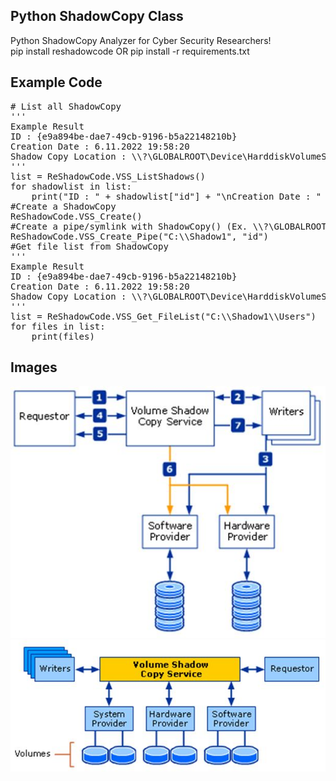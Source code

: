<h2>Python ShadowCopy Class</h2>

<p>Python ShadowCopy Analyzer for Cyber Security Researchers!<br>pip install reshadowcode OR pip install -r requirements.txt</p>

<h2>Example Code</h2>

<pre>
# List all ShadowCopy
'''
Example Result
ID : {e9a894be-dae7-49cb-9196-b5a22148210b}
Creation Date : 6.11.2022 19:58:20
Shadow Copy Location : \\?\GLOBALROOT\Device\HarddiskVolumeShadowCopy7
'''
list = ReShadowCode.VSS_ListShadows()
for shadowlist in list:
    print("ID : " + shadowlist["id"] + "\nCreation Date : " + shadowlist["creation_time"] + "\nShadow Copy Location : " + shadowlist["shadowcopy"] + "\n")
#Create a ShadowCopy
ReShadowCode.VSS_Create()
#Create a pipe/symlink with ShadowCopy() (Ex. \\?\GLOBALROOT\Device\HarddiskVolumeShadowCopy<b>id</b>)
ReShadowCode.VSS_Create_Pipe("C:\\Shadow1", "id")
#Get file list from ShadowCopy
'''
Example Result
ID : {e9a894be-dae7-49cb-9196-b5a22148210b}
Creation Date : 6.11.2022 19:58:20
Shadow Copy Location : \\?\GLOBALROOT\Device\HarddiskVolumeShadowCopy7
'''
list = ReShadowCode.VSS_Get_FileList("C:\\Shadow1\\Users")
for files in list:
    print(files)
</pre>


<h2>Images</h2>
<img src="Shadow copy creation process.jpg" />
<img src="Architectural diagram of Volume Shadow Copy Service.jpg" />
